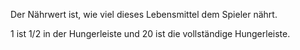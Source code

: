 Der Nährwert ist, wie viel dieses Lebensmittel dem Spieler nährt.

1 ist 1/2 in der Hungerleiste und 20 ist die vollständige Hungerleiste.